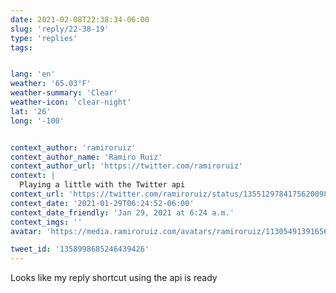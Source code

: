 ```yaml
---
date: 2021-02-08T22:38:34-06:00
slug: 'reply/22-38-19'
type: 'replies'
tags:


lang: 'en'
weather: '65.03°F'
weather-summary: 'Clear'
weather-icon: 'clear-night'
lat: '26'
long: '-100'


context_author: 'ramiroruiz'
context_author_name: 'Ramiro Ruiz'
context_author_url: 'https://twitter.com/ramiroruiz'
context: |
  Playing a little with the Twitter api
context_url: 'https://twitter.com/ramiroruiz/status/1355129784175620098?s=12'
context_date: '2021-01-29T06:24:52-06:00'
context_date_friendly: 'Jan 29, 2021 at 6:24 a.m.'
context_imgs: ''
avatar: 'https://media.ramiroruiz.com/avatars/ramiroruiz/1130549139165634566/4SXqYSCJ_bigger.png'

tweet_id: '1358998685246439426'
---
```

Looks like my reply shortcut using the api is ready